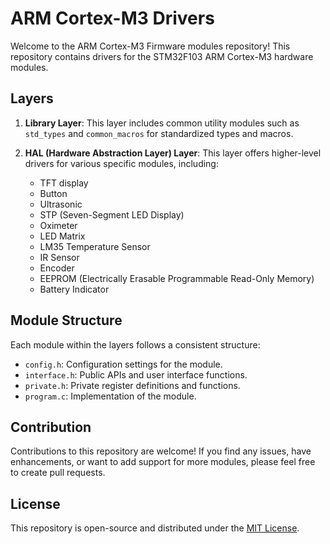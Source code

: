 # ARM Cortex-M3 Drivers

Welcome to the ARM Cortex-M3 Firmware modules repository! This repository contains drivers for the STM32F103 ARM Cortex-M3 hardware modules.

## Layers

1. **Library Layer**: This layer includes common utility modules such as `std_types` and `common_macros` for standardized types and macros.

2. **HAL (Hardware Abstraction Layer) Layer**: This layer offers higher-level drivers for various specific modules, including:
   - TFT display
   - Button
   - Ultrasonic
   - STP (Seven-Segment LED Display)
   - Oximeter
   - LED Matrix
   - LM35 Temperature Sensor
   - IR Sensor
   - Encoder
   - EEPROM (Electrically Erasable Programmable Read-Only Memory)
   - Battery Indicator


## Module Structure

Each module within the layers follows a consistent structure:

- `config.h`: Configuration settings for the module.
- `interface.h`: Public APIs and user interface functions.
- `private.h`: Private register definitions and functions.
- `program.c`: Implementation of the module.


## Contribution

Contributions to this repository are welcome! If you find any issues, have enhancements, or want to add support for more modules, please feel free to create pull requests.

## License

This repository is open-source and distributed under the [MIT License](LICENSE).

